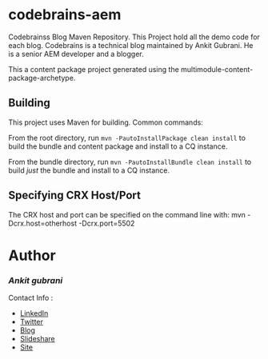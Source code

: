 codebrains-aem
========

Codebrainss Blog Maven Repository. This Project hold all the demo code for each blog.
Codebrains is a technical blog maintained by Ankit Gubrani. He is a senior AEM developer and a blogger.


This a content package project generated using the multimodule-content-package-archetype.

Building
--------

This project uses Maven for building. Common commands:

From the root directory, run ``mvn -PautoInstallPackage clean install`` to build the bundle and content package and install to a CQ instance.

From the bundle directory, run ``mvn -PautoInstallBundle clean install`` to build *just* the bundle and install to a CQ instance.

Specifying CRX Host/Port
------------------------

The CRX host and port can be specified on the command line with:
mvn -Dcrx.host=otherhost -Dcrx.port=5502 <goals>

# Author

### **_Ankit gubrani_**

Contact Info :

* [LinkedIn](https://in.linkedin.com/pub/ankit-gubrani/74/a75/56b "Ankit Gubrani")
* [Twitter](https://twitter.com/ankitgubrani90)
* [Blog](http://codebrains.blogspot.in/)
* [Slideshare](http://www.slideshare.net/ankitgubrani/)
* [Site](http://www.codebrains.co.in/ankitgubrani)
